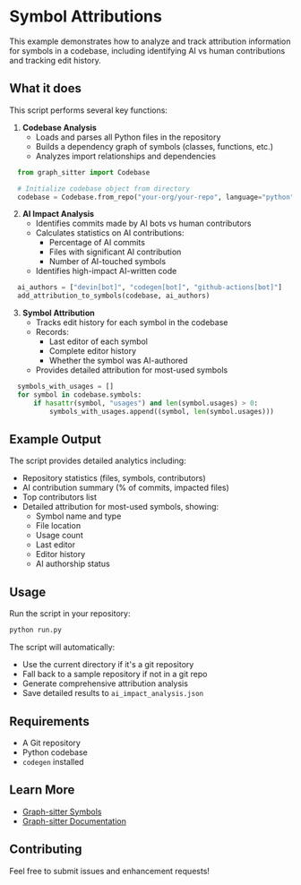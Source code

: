 # Symbol Attributions

This example demonstrates how to analyze and track attribution information for symbols in a codebase, including identifying AI vs human contributions and tracking edit history.

## What it does

This script performs several key functions:

1. **Codebase Analysis**
   - Loads and parses all Python files in the repository
   - Builds a dependency graph of symbols (classes, functions, etc.)
   - Analyzes import relationships and dependencies

```python
  from graph_sitter import Codebase

  # Initialize codebase object from directory
  codebase = Codebase.from_repo("your-org/your-repo", language="python")
```

2. **AI Impact Analysis**
   - Identifies commits made by AI bots vs human contributors
   - Calculates statistics on AI contributions:
     - Percentage of AI commits
     - Files with significant AI contribution
     - Number of AI-touched symbols
   - Identifies high-impact AI-written code

```python
  ai_authors = ["devin[bot]", "codegen[bot]", "github-actions[bot]"]
  add_attribution_to_symbols(codebase, ai_authors)
```

3. **Symbol Attribution**
   - Tracks edit history for each symbol in the codebase
   - Records:
     - Last editor of each symbol
     - Complete editor history
     - Whether the symbol was AI-authored
   - Provides detailed attribution for most-used symbols

```python
  symbols_with_usages = []
  for symbol in codebase.symbols:
      if hasattr(symbol, "usages") and len(symbol.usages) > 0:
          symbols_with_usages.append((symbol, len(symbol.usages)))
```

## Example Output

The script provides detailed analytics including:

- Repository statistics (files, symbols, contributors)
- AI contribution summary (% of commits, impacted files)
- Top contributors list
- Detailed attribution for most-used symbols, showing:
  - Symbol name and type
  - File location
  - Usage count
  - Last editor
  - Editor history
  - AI authorship status

## Usage

Run the script in your repository:

```bash
python run.py
```

The script will automatically:

- Use the current directory if it's a git repository
- Fall back to a sample repository if not in a git repo
- Generate comprehensive attribution analysis
- Save detailed results to `ai_impact_analysis.json`

## Requirements

- A Git repository
- Python codebase
- `codegen` installed

## Learn More

- [Graph-sitter Symbols](https://graph-sitter.com/api-reference/core/Symbol#symbol)
- [Graph-sitter Documentation](https://graph-sitter.com)

## Contributing

Feel free to submit issues and enhancement requests!
